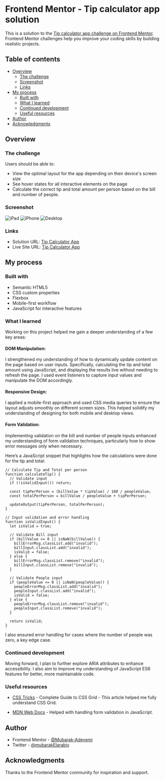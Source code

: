 # Frontend Mentor - Tip calculator app solution

This is a solution to the
[Tip calculator app challenge on Frontend Mentor](https://www.frontendmentor.io/challenges/tip-calculator-app-ugJNGbJUX).
Frontend Mentor challenges help you improve your coding skills by building
realistic projects.

## Table of contents

- [Overview](#overview)
  - [The challenge](#the-challenge)
  - [Screenshot](#screenshot)
  - [Links](#links)
- [My process](#my-process)
  - [Built with](#built-with)
  - [What I learned](#what-i-learned)
  - [Continued development](#continued-development)
  - [Useful resources](#useful-resources)
- [Author](#author)
- [Acknowledgments](#acknowledgments)

## Overview

### The challenge

Users should be able to:

- View the optimal layout for the app depending on their device's screen size
- See hover states for all interactive elements on the page
- Calculate the correct tip and total amount per person based on the bill and
  number of people.

### Screenshot

![iPad](./Screenshots/iPad-PRO-11-127.0.0.1.png)
![iPhone](./Screenshots/iPhone-12-PRO-127.0.0.1.png)
![Desktop](./Screenshots/Macbook-Air-127.0.0.1.png)

### Links

- Solution URL:
  [Tip Calculator App](https://github.com/Mubarak-Adeyemi/tip-calculator-app-main)
- Live Site URL:
  [Tip Calculator App](https://mubarak-adeyemi.github.io/tip-calculator-app-main/)

## My process

### Built with

- Semantic HTML5
- CSS custom properties
- Flexbox
- Mobile-first workflow
- JavaScript for interactive features

### What I learned

Working on this project helped me gain a deeper understanding of a few key
areas:

#### DOM Manipulation:

I strengthened my understanding of how to dynamically update content on the page
based on user inputs. Specifically, calculating the tip and total amount using
JavaScript, and displaying the results live without needing to refresh the page.
I used event listeners to capture input values and manipulate the DOM
accordingly.

#### Responsive Design:

I applied a mobile-first approach and used CSS media queries to ensure the
layout adjusts smoothly on different screen sizes. This helped solidify my
understanding of designing for both mobile and desktop views.

#### Form Validation:

Implementing validation on the bill and number of people inputs enhanced my
understanding of form validation techniques, particularly how to show error
messages only when necessary.

Here’s a JavaScript snippet that highlights how the calculations were done for
the tip and total:

```JS
// Calculate Tip and Total per person
function calculateTip() {
  // Validate input
  if (!isValidInput()) return;

  const tipPerPerson = (billValue * tipValue) / 100 / peopleValue;
  const totalPerPerson = billValue / peopleValue + tipPerPerson;

  updateOutput(tipPerPerson, totalPerPerson);
}

// Input validation and error handling
function isValidInput() {
  let isValid = true;

  // Validate Bill input
  if (billValue <= 0 || isNaN(billValue)) {
    billErrorMsg.classList.add("invalid");
    billInput.classList.add("invalid");
    isValid = false;
  } else {
    billErrorMsg.classList.remove("invalid");
    billInput.classList.remove("invalid");
  }

  // Validate People input
  if (peopleValue <= 0 || isNaN(peopleValue)) {
    peopleErrorMsg.classList.add("invalid");
    peopleInput.classList.add("invalid");
    isValid = false;
  } else {
    peopleErrorMsg.classList.remove("invalid");
    peopleInput.classList.remove("invalid");
  }

  return isValid;
}

```

I also ensured error handling for cases where the number of people was zero, a
key edge case.

### Continued development

Moving forward, I plan to further explore ARIA attributes to enhance
accessibility. I also aim to improve my understanding of JavaScript ES6 features
for better, more maintainable code.

### Useful resources

- [CSS Tricks](https://www.example.com) - Complete Guide to CSS Grid - This
  article helped me fully understand CSS Grid.

- [MDN Web Docs](https://www.example.com) - Helped with handling form validation
  in JavaScript.

## Author

- Frontend Mentor -
  [@Mubarak-Adeyemi](https://www.frontendmentor.io/profile/Mubarak-Adeyemi)
- Twitter - [@mubarakElarabiy](https://www.twitter.com/muabarakElarabiy)

## Acknowledgments

Thanks to the Frontend Mentor community for inspiration and support.
